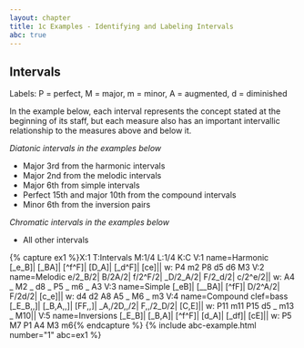 ```yaml
---
layout: chapter
title: 1c Examples - Identifying and Labeling Intervals
abc: true
---
```


## Intervals

Labels: P = perfect, M = major, m = minor, A = augmented, d = diminished

In the example below, each interval represents the concept stated at the beginning of its staff, but each measure also has an important intervallic relationship to the measures above and below it.

*Diatonic intervals in the examples below*
- Major 3rd from the harmonic intervals
- Major 2nd from the melodic intervals
- Major 6th from simple intervals
- Perfect 15th and major 10th from the compound intervals
- Minor 6th from the inversion pairs

*Chromatic intervals in the examples below*
- All other intervals

{% capture ex1 %}X:1
T:Intervals
M:1/4
L:1/4
K:C
V:1 name=Harmonic
[_e_B]| [_BA]| [^f^F]| [D_A]| [_d^F]| [ce]||
w: P4 m2 P8 d5 d6 M3
V:2 name=Melodic
e/2_B/2| B/2A/2| f/2^F/2| _D/2_A/2| F/2_d/2| c/2^e/2||
w: A4 _ M2 _ d8 _ P5 _ m6 _ A3
V:3 name=Simple
[_eB]| [__BA]| [^fF]| D/2^A/2| F/2d/2| [c_e]||
w: d4 d2 A8 A5 _ M6 _ m3
V:4 name=Compound clef=bass
[_E_B,,]| [_B,A,,]| [FF,,]| _A,/2D,,/2| F,,/2_D/2| [C,E]||
w: P11 m11 P15 d5 _ m13 _ M10||
V:5 name=Inversions
[_E_B]| [_B,A]| [^f^F]| [d_A]| [_df]| [cE]||
w: P5 M7 P1 A4 M3 m6{% endcapture %}
{% include abc-example.html number="1" abc=ex1 %}